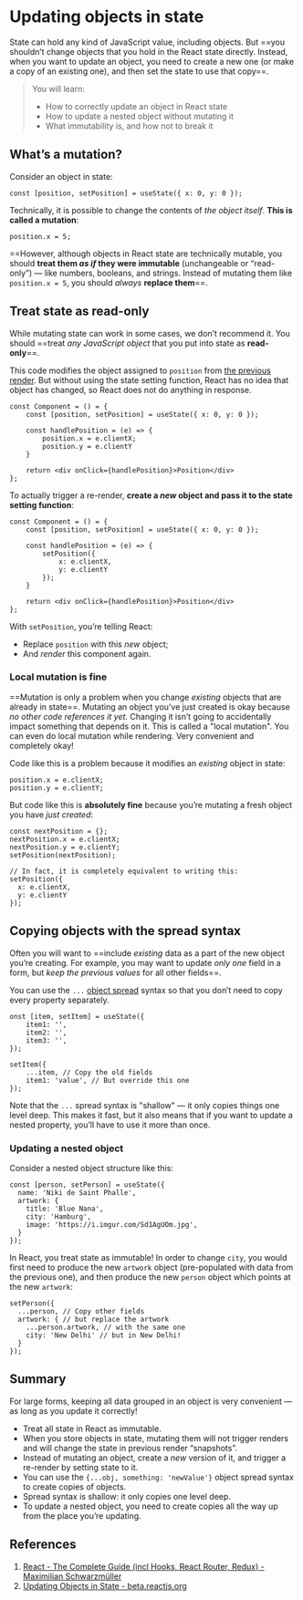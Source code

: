 # Updating objects in state

State can hold any kind of JavaScript value, including objects. But ==you shouldn’t change objects that you hold in the React state directly. Instead, when you want to update an object, you need to create a new one (or make a copy of an existing one), and then set the state to use that copy==.

>You will learn:
>
>- How to correctly update an object in React state
>- How to update a nested object without mutating it
>- What immutability is, and how not to break it

## What’s a mutation?

Consider an object in state:

```react
const [position, setPosition] = useState({ x: 0, y: 0 });
```

Technically, it is possible to change the contents of *the object itself*. **This is called a mutation**:

```react
position.x = 5;
```

==However, although objects in React state are technically mutable, you should **treat them _as if_ they were immutable** (unchangeable or “read-only”) — like numbers, booleans, and strings. Instead of mutating them like `position.x = 5`, you should _always_ **replace them**==.

## Treat state as read-only

While mutating state can work in some cases, we don’t recommend it. You should ==treat _any JavaScript object_ that you put into state as **read-only**==.

This code modifies the object assigned to `position` from [the previous render](https://beta.reactjs.org/learn/state-as-a-snapshot#rendering-takes-a-snapshot-in-time). But without using the state setting function, React has no idea that object has changed, so React does not do anything in response.

```react
const Component = () = {
    const [position, setPosition] = useState({ x: 0, y: 0 });
	
	const handlePosition = (e) => {
        position.x = e.clientX;
        position.y = e.clientY
    }

	return <div onClick={handlePosition}>Position</div>
};
```

To actually trigger a re-render, **create a _new_ object and pass it to the state setting function**:

```react
const Component = () = {
    const [position, setPosition] = useState({ x: 0, y: 0 });
	
	const handlePosition = (e) => {
        setPosition({
            x: e.clientX,
            y: e.clientY
        });
    }

	return <div onClick={handlePosition}>Position</div>
};
```

With `setPosition`, you’re telling React:

- Replace `position` with this _new_ object;
- And _render_ this component again.

### Local mutation is fine

==Mutation is only a problem when you change *existing* objects that are already in state==. Mutating an object you’ve just created is okay because *no other code references it yet.* Changing it isn’t going to accidentally impact something that depends on it. This is called a "local mutation". You can even do local mutation while rendering. Very convenient and completely okay!

Code like this is a problem because it modifies an *existing* object in state:

```react
position.x = e.clientX;
position.y = e.clientY;
```

But code like this is **absolutely fine** because you’re mutating a fresh object you have *just created*:

```react
const nextPosition = {};
nextPosition.x = e.clientX;
nextPosition.y = e.clientY;
setPosition(nextPosition);

// In fact, it is completely equivalent to writing this:
setPosition({
  x: e.clientX,
  y: e.clientY
});
```

## Copying objects with the spread syntax

Often you will want to ==include *existing* data as a part of the new object you’re creating. For example, you may want to update *only one* field in a form, but _keep the previous values_ for all other fields==.

You can use the `...` [object spread](https://developer.mozilla.org/en-US/docs/Web/JavaScript/Reference/Operators/Spread_syntax#spread_in_object_literals) syntax so that you don’t need to copy every property separately.

```react
onst [item, setItem] = useState({
    item1: '',
	item2: '',
	item3: '',
});

setItem({
	...item, // Copy the old fields
	item1: 'value', // But override this one
});
```

Note that the `...` spread syntax is "shallow" — it only copies things one level deep. This makes it fast, but it also means that if you want to update a nested property, you’ll have to use it more than once.

### Updating a nested object 

Consider a nested object structure like this:

```react
const [person, setPerson] = useState({
  name: 'Niki de Saint Phalle',
  artwork: {
    title: 'Blue Nana',
    city: 'Hamburg',
    image: 'https://i.imgur.com/Sd1AgUOm.jpg',
  }
});
```

In React, you treat state as immutable! In order to change `city`, you would first need to produce the new `artwork` object (pre-populated with data from the previous one), and then produce the new `person` object which points at the new `artwork`:

```react
setPerson({
  ...person, // Copy other fields
  artwork: { // but replace the artwork
    ...person.artwork, // with the same one
    city: 'New Delhi' // but in New Delhi!
  }
});
```

## Summary

For large forms, keeping all data grouped in an object is very convenient — as long as you update it correctly!

- Treat all state in React as immutable.
- When you store objects in state, mutating them will not trigger renders and will change the state in previous render “snapshots”.
- Instead of mutating an object, create a *new* version of it, and trigger a re-render by setting state to it.
- You can use the `{...obj, something: 'newValue'}` object spread syntax to create copies of objects.
- Spread syntax is shallow: it only copies one level deep.
- To update a nested object, you need to create copies all the way up from the place you’re updating.



## References

1. [React - The Complete Guide (incl Hooks, React Router, Redux) - Maximilian Schwarzmüller](https://www.udemy.com/course/react-the-complete-guide-incl-redux/)
1. [Updating Objects in State - beta.reactjs.org](https://beta.reactjs.org/learn/updating-objects-in-state)